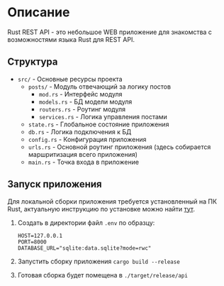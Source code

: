 # Описание

Rust REST API - это небольшое WEB приложение для знакомства с возможностями языка Rust для REST API.

## Структура

- `src/` - Основные ресурсы проекта
  - `posts/` - Модуль отвечающий за логику постов
    - `mod.rs` - Интерфейс модуля
    - `models.rs` - БД модели модуля
    - `routers.rs` - Роутинг модуля
    - `services.rs` - Логика управления постами
  - `state.rs` - Глобальное состояние приложения
  - `db.rs` - Логика подключения к БД
  - `config.rs` - Конфигурация приложения
  - `urls.rs` - Основной роутинг приложения (здесь собирается маршритизация всего приложения)
  - `main.rs` - Точка входа в приложение

## Запуск приложения

Для локальной сборки приложения требуется установленный на ПК Rust, актуальную инструкцию по установке можно найти [тут](https://www.rust-lang.org/tools/install).

1. Создать в директории файл `.env` по образцу:

    ```env
    HOST=127.0.0.1
    PORT=8000
    DATABASE_URL="sqlite:data.sqlite?mode=rwc"
    ```

2. Запустить сборку приложения `cargo build --release`
3. Готовая сборка будет помещена в `./target/release/api`
